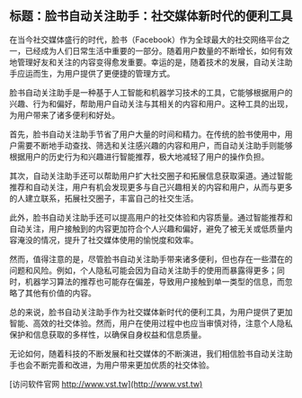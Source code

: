 ## **标题：脸书自动关注助手：社交媒体新时代的便利工具**

在当今社交媒体盛行的时代，脸书（Facebook）作为全球最大的社交网络平台之一，已经成为人们日常生活中重要的一部分。随着用户数量的不断增长，如何有效地管理好友和关注的内容变得愈发重要。幸运的是，随着技术的发展，自动关注助手应运而生，为用户提供了更便捷的管理方式。

脸书自动关注助手是一种基于人工智能和机器学习技术的工具，它能够根据用户的兴趣、行为和偏好，帮助用户自动关注与其相关的内容和用户。这种工具的出现，为用户带来了诸多便利和好处。

首先，脸书自动关注助手节省了用户大量的时间和精力。在传统的脸书使用中，用户需要不断地手动查找、筛选和关注感兴趣的内容和用户，而自动关注助手则能够根据用户的历史行为和兴趣进行智能推荐，极大地减轻了用户的操作负担。

其次，自动关注助手还可以帮助用户扩大社交圈子和拓展信息获取渠道。通过智能推荐和自动关注，用户有机会发现更多与自己兴趣相关的内容和用户，从而与更多的人建立联系，拓展社交圈子，丰富自己的社交生活。

此外，脸书自动关注助手还可以提高用户的社交体验和内容质量。通过智能推荐和自动关注，用户接触到的内容更加符合个人兴趣和偏好，避免了被无关或低质量内容淹没的情况，提升了社交媒体使用的愉悦度和效率。

然而，值得注意的是，尽管脸书自动关注助手带来诸多便利，但也存在一些潜在的问题和风险。例如，个人隐私可能会因为自动关注助手的使用而暴露得更多；同时，机器学习算法的推荐也可能存在偏差，导致用户接触到单一类型的信息，而忽略了其他有价值的内容。

总的来说，脸书自动关注助手作为社交媒体新时代的便利工具，为用户提供了更加智能、高效的社交体验。然而，用户在使用过程中也应当审慎对待，注意个人隐私保护和信息获取的多样性，以确保自身权益和信息质量。

无论如何，随着科技的不断发展和社交媒体的不断演进，我们相信脸书自动关注助手也会不断完善和改进，为用户带来更加优质的社交体验。


[访问软件官网 http://www.vst.tw](http://www.vst.tw)
